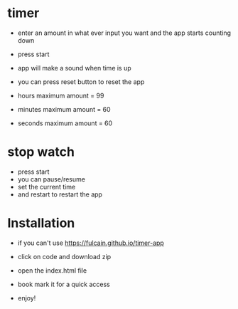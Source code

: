 # timer

- enter an amount in what ever input you want and the app starts counting down
- press start
- app will make a sound when time is up
- you can press reset button to reset the app

- hours maximum amount = 99
- minutes maximum amount = 60
- seconds maximum amount = 60

# stop watch

- press start
- you can pause/resume
- set the current time 
- and restart to restart the app

# Installation
- if you can't use https://fulcain.github.io/timer-app

- click on code and download zip
- open the index.html file
- book mark it for a quick access
- enjoy!
